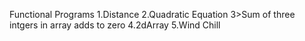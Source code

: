  Functional Programs 1.Distance 2.Quadratic Equation 3>Sum of three intgers in array adds to zero 4.2dArray 5.Wind Chill
